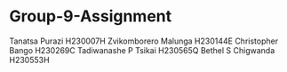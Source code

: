 # Group-9-Assignment
Tanatsa Purazi     H230007H                Zvikomborero Malunga      H230144E                      Christopher Bango       H230269C                 Tadiwanashe P Tsikai        H230565Q                     Bethel S Chigwanda      H230553H
